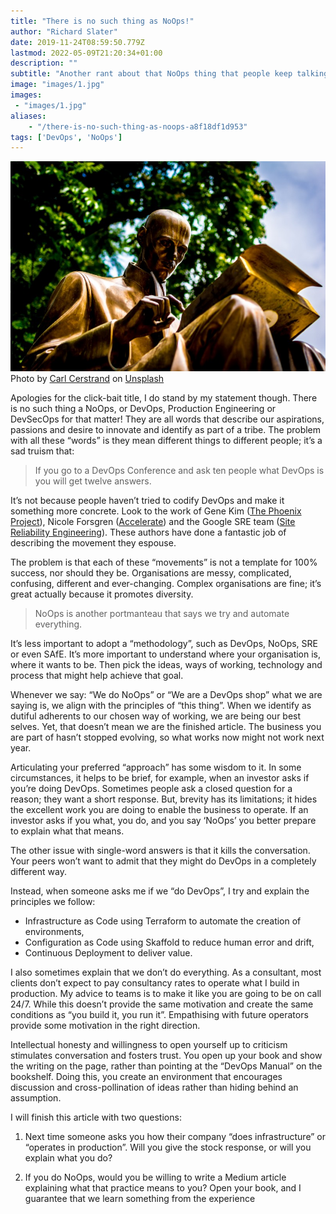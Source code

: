 ```yaml
---
title: "There is no such thing as NoOps!"
author: "Richard Slater"
date: 2019-11-24T08:59:50.779Z
lastmod: 2022-05-09T21:20:34+01:00
description: ""
subtitle: "Another rant about that NoOps thing that people keep talking about but no one can define"
image: "images/1.jpg" 
images:
 - "images/1.jpg"
aliases:
    - "/there-is-no-such-thing-as-noops-a8f18df1d953"
tags: ['DevOps', 'NoOps']
---
```


![image](images/1.jpg)
Photo by [Carl Cerstrand](https://unsplash.com/@cerstrand?utm_source=medium&amp;utm_medium=referral) on [Unsplash](https://unsplash.com?utm_source=medium&amp;utm_medium=referral)

Apologies for the click-bait title, I do stand by my statement though. There is no such thing a NoOps, or DevOps, Production Engineering or DevSecOps for that matter! They are all words that describe our aspirations, passions and desire to innovate and identify as part of a tribe. The problem with all these “words” is they mean different things to different people; it’s a sad truism that:

> If you go to a DevOps Conference and ask ten people what DevOps is you will get twelve answers.

It’s not because people haven’t tried to codify DevOps and make it something more concrete. Look to the work of Gene Kim ([The Phoenix Project](https://www.amazon.co.uk/Phoenix-Project-DevOps-Helping-Business-ebook/dp/B078Y98RG8/)), Nicole Forsgren ([Accelerate](https://www.amazon.co.uk/Accelerate-Software-Performing-Technology-Organizations-ebook/dp/B07B9F83WM/)) and the Google SRE team ([Site Reliability Engineering](https://www.amazon.co.uk/Site-Reliability-Engineering-Production-Systems-ebook/dp/B01DCPXKZ6)). These authors have done a fantastic job of describing the movement they espouse.

The problem is that each of these “movements” is not a template for 100% success, nor should they be. Organisations are messy, complicated, confusing, different and ever-changing. Complex organisations are fine; it’s great actually because it promotes diversity.

> NoOps is another portmanteau that says we try and automate everything.

It’s less important to adopt a “methodology”, such as DevOps, NoOps, SRE or even SAfE. It’s more important to understand where your organisation is, where it wants to be. Then pick the ideas, ways of working, technology and process that might help achieve that goal.

Whenever we say: “We do NoOps” or “We are a DevOps shop” what we are saying is, we align with the principles of “this thing”. When we identify as dutiful adherents to our chosen way of working, we are being our best selves. Yet, that doesn’t mean we are the finished article. The business you are part of hasn’t stopped evolving, so what works now might not work next year.

Articulating your preferred “approach” has some wisdom to it. In some circumstances, it helps to be brief, for example, when an investor asks if you’re doing DevOps. Sometimes people ask a closed question for a reason; they want a short response. But, brevity has its limitations; it hides the excellent work you are doing to enable the business to operate. If an investor asks if you what, you do, and you say ‘NoOps’ you better prepare to explain what that means.

The other issue with single-word answers is that it kills the conversation. Your peers won’t want to admit that they might do DevOps in a completely different way.

Instead, when someone asks me if we “do DevOps”, I try and explain the principles we follow:

* Infrastructure as Code using Terraform to automate the creation of environments,
* Configuration as Code using Skaffold to reduce human error and drift,
* Continuous Deployment to deliver value.

I also sometimes explain that we don’t do everything. As a consultant, most clients don’t expect to pay consultancy rates to operate what I build in production. My advice to teams is to make it like you are going to be on call 24/7. While this doesn’t provide the same motivation and create the same conditions as “you build it, you run it”. Empathising with future operators provide some motivation in the right direction.

Intellectual honesty and willingness to open yourself up to criticism stimulates conversation and fosters trust. You open up your book and show the writing on the page, rather than pointing at the “DevOps Manual” on the bookshelf. Doing this, you create an environment that encourages discussion and cross-pollination of ideas rather than hiding behind an assumption.

I will finish this article with two questions:

1. Next time someone asks you how their company “does infrastructure” or “operates in production”. Will you give the stock response, or will you explain what you do?

2. If you do NoOps, would you be willing to write a Medium article explaining what that practice means to you? Open your book, and I guarantee that we learn something from the experience
